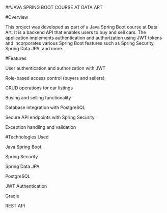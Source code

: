 ##JAVA SPRING BOOT COURSE AT DATA ART

#Overview

This project was developed as part of a Java Spring Boot course at Data Art. It is a backend API that enables users to buy and sell cars. The application implements authentication and authorization using JWT tokens and incorporates various Spring Boot features such as Spring Security, Spring Data JPA, and more.

#Features

User authentication and authorization with JWT

Role-based access control (buyers and sellers)

CRUD operations for car listings

Buying and selling functionality

Database integration with PostgreSQL

Secure API endpoints with Spring Security

Exception handling and validation

#Technologies Used

Java Spring Boot

Spring Security

Spring Data JPA

PostgreSQL

JWT Authentication

Gradle

REST API
